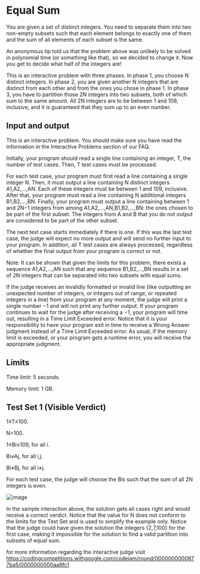 # Equal Sum

You are given a set of distinct integers. You need to separate them into two non-empty subsets such that each element belongs to exactly one of them and the sum of all elements of each subset is the same.

An anonymous tip told us that the problem above was unlikely to be solved in polynomial time (or something like that), so we decided to change it. Now you get to decide what half of the integers are!

This is an interactive problem with three phases. In phase 1, you choose N distinct integers. In phase 2, you are given another N integers that are distinct from each other and from the ones you chose in phase 1. In phase 3, you have to partition those 2N integers into two subsets, both of which sum to the same amount. All 2N integers are to be between 1 and 109, inclusive, and it is guaranteed that they sum up to an even number.

## Input and output

This is an interactive problem. You should make sure you have read the information in the Interactive Problems section of our FAQ.

Initially, your program should read a single line containing an integer, T, the number of test cases. Then, T test cases must be processed.

For each test case, your program must first read a line containing a single integer N. Then, it must output a line containing N distinct integers A1,A2,…,AN. Each of these integers must be between 1 and 109, inclusive. After that, your program must read a line containing N additional integers B1,B2,…,BN. Finally, your program must output a line containing between 1 and 2N−1 integers from among A1,A2,…,AN,B1,B2,…,BN: the ones chosen to be part of the first subset. The integers from A and B that you do not output are considered to be part of the other subset.

The next test case starts immediately if there is one. If this was the last test case, the judge will expect no more output and will send no further input to your program. In addition, all T test cases are always processed, regardless of whether the final output from your program is correct or not.

Note: It can be shown that given the limits for this problem, there exists a sequence A1,A2,…,AN such that any sequence B1,B2,…,BN results in a set of 2N integers that can be separated into two subsets with equal sums.

If the judge receives an invalidly formatted or invalid line (like outputting an unexpected number of integers, or integers out of range, or repeated integers in a line) from your program at any moment, the judge will print a single number −1 and will not print any further output. If your program continues to wait for the judge after receiving a −1, your program will time out, resulting in a Time Limit Exceeded error. Notice that it is your responsibility to have your program exit in time to receive a Wrong Answer judgment instead of a Time Limit Exceeded error. As usual, if the memory limit is exceeded, or your program gets a runtime error, you will receive the appropriate judgment.

## Limits

Time limit: 5 seconds.

Memory limit: 1 GB.

## Test Set 1 (Visible Verdict)
1≤T≤100.

N=100.

1≤Bi≤109, for all i.

Bi≠Aj, for all i,j.

Bi≠Bj, for all i≠j.

For each test case, the judge will choose the Bis such that the sum of all 2N integers is even.

![image](https://user-images.githubusercontent.com/85165808/182043115-2fb5e6ab-ce71-411e-b875-3c2673bd12b4.png)

In the sample interaction above, the solution gets all cases right and would receive a correct verdict. Notice that the value for N does not conform to the limits for the Test Set and is used to simplify the example only. Notice that the judge could have given the solution the integers {2,7,100} for the first case, making it impossible for the solution to find a valid partition into subsets of equal sum.



for more information regarding the interactive judge visit https://codingcompetitions.withgoogle.com/codejam/round/0000000000877ba5/0000000000aa8fc1
